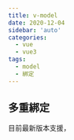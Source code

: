 ```yaml
---
title: v-model
date: 2020-12-04
sidebar: 'auto'
categories:
  - vue
  - vue3
tags:
  - model
  - 綁定
---
```


## 多重綁定

目前最新版本支援，

```js
```
